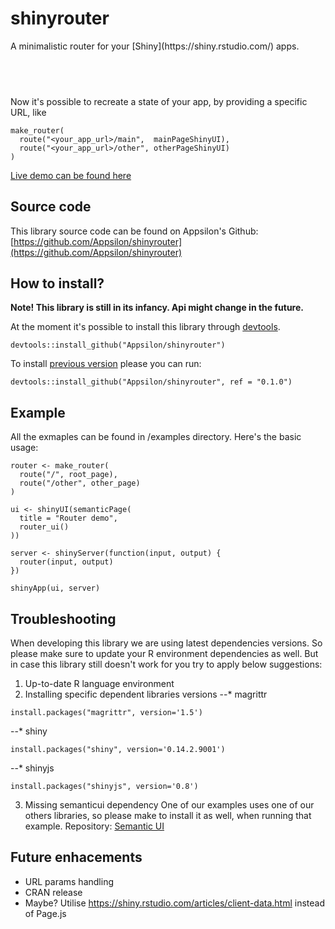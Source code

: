 
<link href="http://fonts.googleapis.com/css?family=Lato:300,300italic|Inconsolata" rel="stylesheet" type="text/css">
<link href='docs/style.css' rel='stylesheet' type='text/css'>

shinyrouter
===========
<div class="subheader">A minimalistic router for your [Shiny](https://shiny.rstudio.com/) apps.</div>

&nbsp;
-

Now it's possible to recreate a state of your app, by providing a specific URL, like 
```
make_router(
  route("<your_app_url>/main",  mainPageShinyUI),
  route("<your_app_url>/other", otherPageShinyUI)
)
```
<!--
TODO We would like to have a nice graphic explaning routing mechanism
-->
[Live demo can be found here](http://appsilondatascience.com/demos/shinyrouter)

Source code
-----------
This library source code can be found on Appsilon's Github:
<br>
[https://github.com/Appsilon/shinyrouter](https://github.com/Appsilon/shinyrouter)

How to install?
---------------
**Note! This library is still in its infancy. Api might change in the future.**

At the moment it's possible to install this library through [devtools](https://github.com/hadley/devtools).
```
devtools::install_github("Appsilon/shinyrouter")
```

To install [previous version](https://github.com/Appsilon/shinyrouter/CHANGELOG.md) please you can run:
```
devtools::install_github("Appsilon/shinyrouter", ref = "0.1.0")
```

Example
-------
All the exmaples can be found in /examples directory.
Here's the basic usage:
```
router <- make_router(
  route("/", root_page),
  route("/other", other_page)
)

ui <- shinyUI(semanticPage(
  title = "Router demo",
  router_ui()
))

server <- shinyServer(function(input, output) {
  router(input, output)
})

shinyApp(ui, server)
```

Troubleshooting
-----------------
When developing this library we are using latest dependencies versions. So please make sure to update your R environment dependencies as well. But in case this library still doesn't work for you try to apply below suggestions:
1. Up-to-date R language environment
2. Installing specific dependent libraries versions
--* magrittr
```
install.packages("magrittr", version='1.5')
```
--* shiny
```
install.packages("shiny", version='0.14.2.9001')
```
--* shinyjs
```
install.packages("shinyjs", version='0.8')
```
3. Missing semanticui dependency
One of our examples uses one of our others libraries, so please make to install it as well, when running that example.
Repository: [Semantic UI](https://github.com/Appsilon/semanticui)

Future enhacements
------------------
* URL params handling
* CRAN release
* Maybe? Utilise https://shiny.rstudio.com/articles/client-data.html instead of Page.js
